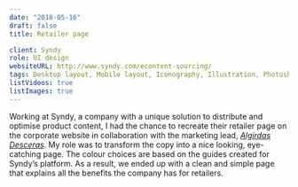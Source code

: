 ```yaml
---
date: "2018-05-16"
draft: false
title: Retailer page

client: Syndy
role: UI design
websiteURL: http://www.syndy.com/econtent-sourcing/
tags: Desktop layout, Mobile layout, Iconography, Illustration, Photoshop
listVideos: true
listImages: true
---
```


Working at Syndy, a company with a unique solution to distribute and optimise
product content, I had the chance to recreate their retailer page on the corporate website in
collaboration with the marketing lead, [*Algirdas Desceras*][Algis]. My role was to
transform the copy into a nice looking, eye-catching page. The colour choices are
based on the guides created for Syndy’s platform.
As a result, we ended up with a clean and simple page that explains
all the benefits the company has for retailers.

[Khalid]: http://khalidl.nl
[Algis]: https://nl.linkedin.com/in/algirdas-desceras-760ba525
[Rogier]: https://nl.linkedin.com/in/rogier-pennink-05684b41
[Boris]: https://nl.linkedin.com/in/borissamoylenko
